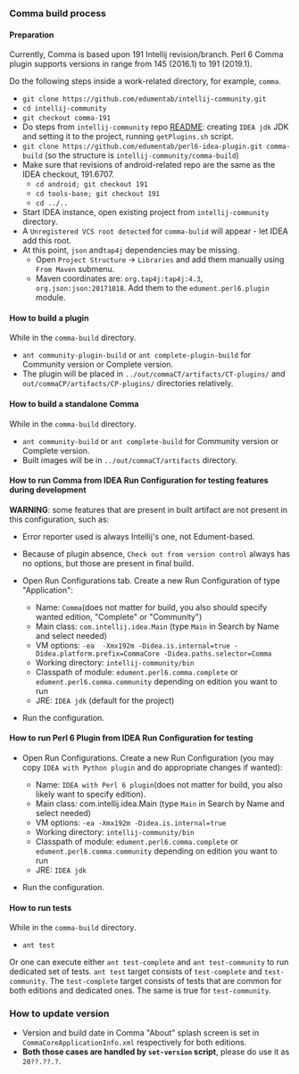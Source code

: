 ### Comma build process

#### Preparation

Currently, Comma is based upon 191 Intellij revision/branch.
Perl 6 Comma plugin supports versions in range from 145 (2016.1) to 191 (2019.1).

Do the following steps inside a work-related directory, for example, `comma`.
* `git clone https://github.com/edumentab/intellij-community.git`
* `cd intellij-community`
* `git checkout comma-191`
* Do steps from `intellij-community` repo [README](https://github.com/JetBrains/intellij-community/#opening-the-intellij-source-code-for-build): creating `IDEA jdk` JDK and setting it to the project, running `getPlugins.sh` script.
* `git clone https://github.com/edumentab/perl6-idea-plugin.git comma-build` (so the structure is `intellij-community/comma-build`)
* Make sure that revisions of android-related repo are the same as the IDEA checkout, 191.6707.
  * `cd android; git checkout 191`
  * `cd tools-base; git checkout 191`
  * `cd ../..`
* Start IDEA instance, open existing project from `intellij-community` directory.
* A `Unregistered VCS root detected` for `comma-bulid` will appear - let IDEA add this root.
* At this point, `json` and`tap4j` dependencies may be missing.
  * Open `Project Structure` -> `Libraries` and add them manually using `From Maven` submenu.
  * Maven coordinates are: `org.tap4j:tap4j:4.3`, `org.json:json:20171018`. Add them to the `edument.perl6.plugin` module.

#### How to build a plugin

While in the `comma-build` directory.
* `ant community-plugin-build` or `ant complete-plugin-build` for Community version or Complete version.
* The plugin will be placed in `../out/commaCT/artifacts/CT-plugins/` and `out/commaCP/artifacts/CP-plugins/` directories relatively.

#### How to build a standalone Comma

While in the `comma-build` directory.
* `ant community-build` or `ant complete-build` for Community version or Complete version.
* Built images will be in `../out/commaCT/artifacts` directory.

#### How to run Comma from IDEA Run Configuration for testing features during development

**WARNING**: some features that are present in built artifact are not present in this configuration, such as:

* Error reporter used is always Intellij's one, not Edument-based.
* Because of plugin absence, `Check out from version control` always has no options, but those are present in final build.

* Open Run Configurations tab. Create a new Run Configuration of type "Application":
  - Name: `Comma`(does not matter for build, you also should specify wanted edition, "Complete" or "Community")
  - Main class: `com.intellij.idea.Main` (type `Main` in Search by Name and select needed)
  - VM options: `-ea  -Xmx192m -Didea.is.internal=true -Didea.platform.prefix=CommaCore -Didea.paths.selector=Comma`
  - Working directory: `intellij-community/bin`
  - Classpath of module: `edument.perl6.comma.complete` or `edument.perl6.comma.community` depending on edition you want to run
  - JRE: `IDEA jdk` (default for the project)

* Run the configuration.

#### How to run Perl 6 Plugin from IDEA Run Configuration for testing

* Open Run Configurations. Create a new Run Configuration (you may copy `IDEA with Python plugin` and do appropriate changes if wanted):
  - Name: `IDEA with Perl 6 plugin`(does not matter for build, you also likely want to specify edition).
  - Main class: com.intellij.idea.Main (type `Main` in Search by Name and select needed)
  - VM options: `-ea -Xmx192m -Didea.is.internal=true`
  - Working directory: `intellij-community/bin`
  - Classpath of module: `edument.perl6.comma.complete` or `edument.perl6.comma.community` depending on edition you want to run
  - JRE: `IDEA jdk`

* Run the configuration.

#### How to run tests

While in the `comma-build` directory.
* `ant test`

Or one can execute either `ant test-complete` and `ant test-community` to run dedicated set of tests.
`ant test` target consists of `test-complete` and `test-community`.
The `test-complete` target consists of tests that are common for both editions and dedicated ones. The same is true for `test-community`.

### How to update version

- Version and build date in Comma "About" splash screen is set in `CommaCoreApplicationInfo.xml` respectively for both editions.
- **Both those cases are handled by `set-version` script**, please do use it as `20??.??.?`.
